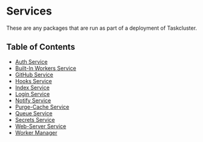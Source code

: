 # Services

These are any packages that are run as part of a deployment of Taskcluster.

## Table of Contents

<!-- TOC BEGIN -->
* [Auth Service](auth#readme)
* [Built-In Workers Service](built-in-workers#readme)
* [GitHub Service](github#readme)
* [Hooks Service](hooks#readme)
* [Index Service](index#readme)
* [Login Service](login#readme)
* [Notify Service](notify#readme)
* [Purge-Cache Service](purge-cache#readme)
* [Queue Service](queue#readme)
* [Secrets Service](secrets#readme)
* [Web-Server Service](web-server#readme)
* [Worker Manager](worker-manager#readme)
<!-- TOC END -->

